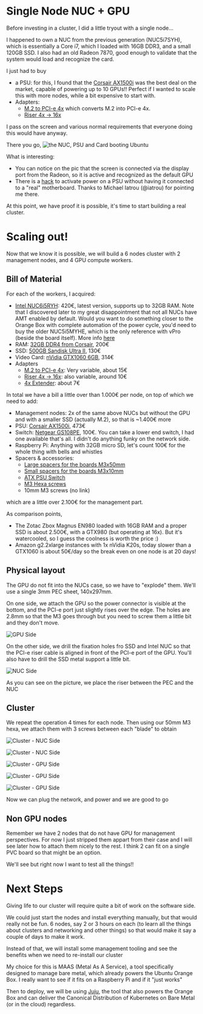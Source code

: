 # Single Node NUC + GPU

Before investing in a cluster, I did a little tryout with a single node... 

I happened to own a NUC from the previous generation (NUC5i7SYH), which is essentially a Core i7, which I loaded with 16GB DDR3, and a small 120GB SSD. I also had an old Radeon 7870, good enough to validate that the system would load and recognize the card. 

I just had to buy

* a PSU: for this, I found that the [Corsair AX1500i](http://www.corsair.com/en/ax1500i-digital-atx-power-supply-1500-watt-fully-modular-psu) was the best deal on the market, capable of powering up to 10 GPUs!! Perfect if I wanted to scale this with more nodes, while a bit expensive to start with.
* Adapters: 
  * [M.2 to PCI-e 4x](https://www.amazon.com/gp/product/B0182NRGYO/ref=pd_sbs_147_4?ie=UTF8&pd_rd_i=B0182NRGYO&pd_rd_r=7132S1GSAF2RZKMY56AA&pd_rd_w=WgCgh&pd_rd_wg=BAWWT&psc=1&refRID=7132S1GSAF2RZKMY56AA) which converts M.2 into PCI-e 4x. 
  * [Riser 4x -> 16x](https://www.amazon.com/Express-PCI-E-Female-Riser-Cable/dp/B00CJE0KJ6/ref=sr_1_1?s=pc&ie=UTF8&qid=1478253899&sr=1-1&keywords=pci+4x+to+16x) 

I pass on the screen and various normal requirements that everyone doing this would have anyway.

There you go, ![the NUC, PSU and Card booting Ubuntu](/k8s-gpu-cluster/pics/nuc-external-card.jpg)

What is interesting: 

* You can notice on the pic that the screen is connected via the display port from the Radeon, so it is active and recognized as the default GPU
* There is a [hack](http://www.instructables.com/id/How-to-power-up-an-ATX-Power-Supply-without-a-PC/) to activate power on a PSU without having it connected to a "real" motherboard. Thanks to Michael Iatrou (@iatrou) for pointing me there. 

At this point, we have proof it is possible, it's time to start building a real cluster. 

# Scaling out! 

Now that we know it is possible, we will build a 6 nodes cluster with 2 management nodes, and 4 GPU compute workers. 

## Bill of Material

For each of the workers, I acquired: 

* [Intel NUC6i5RYH](https://www.amazon.es/gp/product/B018Q0GN60/ref=oh_aui_detailpage_o01_s00?ie=UTF8&psc=1): 420€, latest version, supports up to 32GB RAM. Note that I discovered later to my great disappointment that not all NUCs have AMT enabled by default. Would you want to do something closer to the Orange Box with complete automation of the power cycle, you'd need to buy the older NUC5i5MYHE, which is the only reference with vPro (beside the board itself). More info [here](http://www.intel.com/content/www/us/en/nuc/nuc-comparison.html)
* RAM: [32GB DDR4 from Corsair](https://www.amazon.es/gp/product/B017UC3O76/ref=oh_aui_detailpage_o02_s00?ie=UTF8&psc=1), 200€
* SSD: [500GB Sandisk Ultra II](https://www.amazon.es/gp/product/B00M8ABFX6/ref=oh_aui_detailpage_o02_s00?ie=UTF8&psc=1), 130€
* Video Card: [nVidia GTX1060 6GB](https://www.amazon.es/gp/product/B01IPFN7UQ/ref=oh_aui_detailpage_o06_s00?ie=UTF8&psc=1), 314€
* Adapters
  * [M.2 to PCI-e 4x](https://www.amazon.com/gp/product/B0182NRGYO/ref=pd_sbs_147_4?ie=UTF8&pd_rd_i=B0182NRGYO&pd_rd_r=7132S1GSAF2RZKMY56AA&pd_rd_w=WgCgh&pd_rd_wg=BAWWT&psc=1&refRID=7132S1GSAF2RZKMY56AA): Very variable, about 15€
  * [Riser 4x -> 16x](https://www.amazon.com/Express-PCI-E-Female-Riser-Cable/dp/B00CJE0KJ6/ref=sr_1_1?s=pc&ie=UTF8&qid=1478253899&sr=1-1&keywords=pci+4x+to+16x): also variable, around 10€
  * [4x Extender](https://www.amazon.es/hembra-adaptador-extensi%C3%B3n-cuprof%C3%B3sforo-Flexible/dp/B00UBUCES0/ref=sr_1_cc_2?s=aps&ie=UTF8&qid=1478276213&sr=1-2-catcorr&keywords=pci+4x+extender): about 7€

In total we have a bill a little over than 1.000€ per node, on top of which we need to add:

* Management nodes: 2x of the same above NUCs but without the GPU and with a smaller SSD (actually M.2), so that is ~1.400€ more
* PSU: [Corsair AX1500i](http://www.corsair.com/en/ax1500i-digital-atx-power-supply-1500-watt-fully-modular-psu), 473€
* Switch: [Netgear GS108PE](https://www.amazon.es/Netgear-GS108PE-300EUS-ProSAFE-Ethernet-garant%C3%ADa/dp/B00LMXBOG8/ref=sr_1_20?s=computers&ie=UTF8&qid=1478268416&sr=1-20&keywords=8+puertos+gigabit), 100€. You can take a lower end switch, I had one available that's all. I didn't do anything funky on the network side. 
* Raspberry Pi: Anything with 32GB micro SD, let's count 100€ for the whole thing with bells and whistles
* Spacers & accessories: 
  * [Large spacers for the boards M3x50mm](https://www.amazon.es/gp/product/B00AO40WT6/ref=oh_aui_detailpage_o05_s00?ie=UTF8&psc=1)
  * [Small spacers for the boards M3x10mm](https://www.amazon.es/gp/product/B00AH8D1HO/ref=oh_aui_detailpage_o00_s00?ie=UTF8&psc=1)
  * [ATX PSU Switch](https://www.amazon.es/gp/product/B00NB3E2N4/ref=oh_aui_detailpage_o06_s00?ie=UTF8&psc=1)
  * [M3 Hexa screws](https://www.amazon.es/gp/product/B018TH1NZ6/ref=oh_aui_detailpage_o00_s00?ie=UTF8&psc=1)
  * 10mm M3 screws (no link)

which are a little over 2.100€ for the management part. 

As comparison points, 

* The Zotac Zbox Magnus EN980 loaded with 16GB RAM and a proper SSD is about 2.500€, with a GTX980 (but operating at 16x). But it's watercooled, so I guess the coolness is worth the price :)
* Amazon g2.2xlarge instances with 1x nVidia K20s, today slower than a GTX1060 is about 50€/day so the break even on one node is at 20 days!

## Physical layout

The GPU do not fit into the NUCs case, so we have to "explode" them. We'll use a single 3mm PEC sheet, 140x297mm. 

On one side, we attach the GPU so the power connector is visible at the bottom, and the PCI-e port just slightly rises over the edge. The holes are 2.8mm so that the M3 goes through but you need to screw them a little bit and they don't move. 

![GPU Side](/k8s-gpu-cluster/pics/video-card-view.jpg)

On the other side, we drill the fixation holes fro SSD and Intel NUC so that the PCI-e riser cable is aligned in front of the PCI-e port of the GPU. You'll also have to drill the SSD metal support a little bit. 

![NUC Side](/k8s-gpu-cluster/pics/nuc-view.jpg)

As you can see on the picture, we place the riser between the PEC and the NUC

## Cluster

We repeat the operation 4 times for each node. Then using our 50mm M3 hexa, we attach them with 3 screws between each "blade" to obtain

![Cluster - NUC Side](/k8s-gpu-cluster/pics/cluster-view-top-side.jpg)

![Cluster - NUC Side](/k8s-gpu-cluster/pics/cluster-view-cpu-side.jpg)

![Cluster - GPU Side](/k8s-gpu-cluster/pics/cluster-view-gpu-side.jpg)

![Cluster - GPU Side](/k8s-gpu-cluster/pics/cluster-view-close-up-gpu-side.jpg)

![Cluster - GPU Side](/k8s-gpu-cluster/pics/cluster-view-close-up-cpu-side.jpg)

Now we can plug the network, and power and we are good to go

## Non GPU nodes

Remember we have 2 nodes that do not have GPU for management perspectives. For now I just stripped them appart from their case and I will see later how to attach them nicely to the rest. I think 2 can fit on a single PVC board so that might be an option. 

We'll see but right now I want to test all the things!! 

# Next Steps

Giving life to our cluster will require quite a bit of work on the software side. 

We could just start the nodes and install everything manually, but that would really not be fun. 6 nodes, say 2 or 3 hours on each (to learn all the things about clusters and networking and other things) so that would make it say a couple of days to make it work.

Instead of that, we will install some management tooling and see the benefits when we need to re-install our cluster

My choice for this is MAAS (Metal As A Service), a tool specifically designed to manage bare metal, which already powers the Ubuntu Orange Box. I really want to see if it fits on a Raspberry Pi and if it "just works"

Then to deploy, we will be using [Juju](https://jujucharms.com), the tool that also powers the Orange Box and can deliver the Canonical Distribution of Kubernetes on Bare Metal (or in the cloud) regardless.

